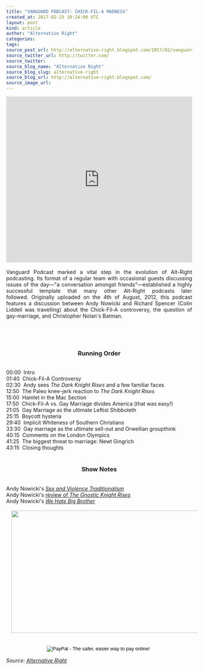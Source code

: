 ```yaml
---
title: "VANGUARD PODCAST: CHICK-FIL-A MADNESS"
created_at: 2017-02-25 10:24:00 UTC
layout: post
kind: article
author: "Alternative Right"
categories: 
tags: 
source_post_url: http://alternative-right.blogspot.com/2017/02/vanguard-podcast-chick-fil-madness.html
source_twitter_url: http://twitter.com/
source_twitter: 
source_blog_name: "Alternative Right"
source_blog_slug: alternative-right
source_blog_url: http://alternative-right.blogspot.com/
source_image_url: 
---
```

<div dir="ltr" style="text-align: left;" trbidi="on"><iframe frameborder="no" height="450" scrolling="no" src="https://w.soundcloud.com/player/?url=https%3A//api.soundcloud.com/tracks/309395039&amp;auto_play=false&amp;hide_related=false&amp;show_comments=true&amp;show_user=true&amp;show_reposts=false&amp;visual=true" width="100%"></iframe><br /><br /><div style="text-align: justify;">Vanguard Podcast marked a vital step in the evolution of Alt-Right podcasting. Its format of a regular team with occasional guests discussing issues of the day—"a conversation amongst friends"—established a highly successful template that many other Alt-Right podcasts later followed.&nbsp;Originally uploaded on the 4th of August, 2012, this podcast features a discussion between Andy Nowicki and Richard Spencer (Colin Liddell was travelling) about the Chick-Fil-A controversy, the question of gay-marriage, and Christopher Nolan's Batman.<br /><br /><a name='more'></a><h3 style="text-align: center;"><br /></h3><h3 style="text-align: center;">Running Order</h3><div style="text-align: center;"><br /></div>00:00 &nbsp;Intro<br />01:40 &nbsp;Chick-Fil-A Controversy<br />02:30 &nbsp;Andy sees <i>The Dark Knight Rises </i>and a few familiar faces<br />12:50 &nbsp;The Paleo knee-jerk reaction to&nbsp;<i>The Dark Knight Rises</i><br />15:00 &nbsp;Hamlet in the Mac Section<br />17:50 &nbsp;Chick-Fil-A vs. Gay Marriage divides America (that was easy!)<br />21:05 &nbsp;Gay Marriage as the ultimate Leftist Shibboleth<br />25:15 &nbsp;Boycott hysteria<br />29:40 &nbsp;Implicit Whiteness of Southern Christians<br />33:30 &nbsp;Gay marriage as the ultimate sell-out and Orwellian groupthink<br />40:15 &nbsp;Comments on the London Olympics<br />41:25 &nbsp;The biggest threat to marriage: Newt Gingrich<br />43:15 &nbsp;Closing thoughts<br /><br /><h3 style="text-align: center;">Show Notes</h3><br />Andy Nowicki's <i><a href="http://alternative-right.blogspot.com/2015/12/sex-and-violence-traditionalism.html" target="_blank">Sex and Violence Traditionalism</a></i><br />Andy Nowicki's <a href="http://alternative-right.blogspot.com/2017/02/the-gnostic-knight-rises.html" target="_blank">review of <i>The Gnostic Knight Rises</i></a><br />Andy Nowicki's <i><a href="http://alternative-right.blogspot.com/2012/09/we-hate-big-brother.html" target="_blank">We Hate Big Brother</a></i><br /><br /><div class="separator" style="clear: both; text-align: center;"><a href="https://4.bp.blogspot.com/-F1qLM2FMJTc/WLCnsghz76I/AAAAAAAACi0/jU_OitknQ1Y-6-aIrT-Y7PfyyFfzi2pfwCLcB/s1600/Chicken.jpg" imageanchor="1" style="margin-left: 1em; margin-right: 1em;"><img border="0" height="332" src="https://4.bp.blogspot.com/-F1qLM2FMJTc/WLCnsghz76I/AAAAAAAACi0/jU_OitknQ1Y-6-aIrT-Y7PfyyFfzi2pfwCLcB/s400/Chicken.jpg" width="550" /></a></div><br br="" /><br /><form action="https://www.paypal.com/cgi-bin/webscr" method="post" style="text-align: justify;" target="_top"><div style="text-align: center;"><i><span style="font-family: inherit;"><span style="color: black; font-family: &quot;arial&quot; , &quot;helvetica&quot; , sans-serif; line-height: normal;"><span style="font-family: inherit;"><input alt="PayPal - The safer, easier way to pay online!" border="0" name="submit" src="https://www.paypalobjects.com/en_US/i/btn/btn_donateCC_LG.gif" type="image" />&nbsp;<img alt="" border="0" height="1" src="https://www.paypalobjects.com/en_US/i/scr/pixel.gif" width="1" /></span></span></span></i></div></form></div></div><img src="http://feeds.feedburner.com/~r/blogspot/SBfLZ/~4/mmgKJhKgBHs" height="1" width="1" alt=""/><div class="">
    <i>Source: <a href="http://alternative-right.blogspot.com/">Alternative Right</a></i>
</div>
